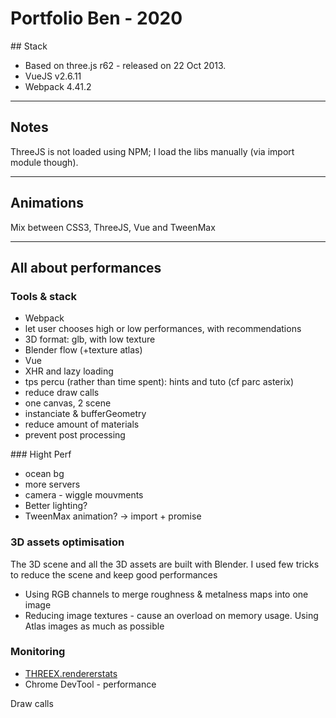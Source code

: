 # Portfolio Ben - 2020

## Stack

- Based on three.js r62 - released on 22 Oct 2013.
- VueJS v2.6.11
- Webpack 4.41.2

---

## Notes

ThreeJS is not loaded using NPM; I load the libs manually (via import module though).

---

## Animations

Mix between CSS3, ThreeJS, Vue and TweenMax

---

## All about performances

### Tools & stack

- Webpack
- let user chooses high or low performances, with recommendations
- 3D format: glb, with low texture
- Blender flow (+texture atlas)
- Vue
- XHR and lazy loading
- tps percu (rather than time spent): hints and tuto (cf parc asterix)
- reduce draw calls
- one canvas, 2 scene
- instanciate & bufferGeometry
- reduce amount of materials
- prevent post processing


### Hight Perf
- ocean bg
- more servers
- camera - wiggle mouvments
- Better lighting?
- TweenMax animation? -> import + promise

### 3D assets optimisation

The 3D scene and all the 3D assets are built with Blender. I used few tricks to reduce the scene and keep good performances

- Using RGB channels to merge roughness & metalness maps into one image
- Reducing image textures - cause an overload on memory usage. Using Atlas images as much as possible

### Monitoring

- [THREEX.rendererstats](https://github.com/jeromeetienne/threex.rendererstats)
- Chrome DevTool - performance

Draw calls